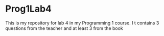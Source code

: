 # Prog1Lab4

This is my repository for lab 4 in my Programming 1 course. I t contains 3 questions from the teacher and at least 3 
from the book
